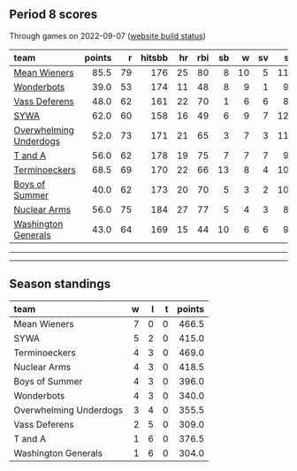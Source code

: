 

## Period 8 scores

Through games on 2022-09-07 ([website build status](https://github.com/brian-bot/pl-site/actions))


|team                                              | points|  r| hitsbb| hr| rbi| sb|  w| sv|  so|   era|  whip|
|:-------------------------------------------------|------:|--:|------:|--:|---:|--:|--:|--:|---:|-----:|-----:|
|[Mean Wieners](./meanwieners)                     |   85.5| 79|    176| 25|  80|  8| 10|  5| 118| 2.029| 0.941|
|[Wonderbots](./wonderbots)                        |   39.0| 53|    174| 11|  48|  8|  9|  1|  99| 3.889| 1.321|
|[Vass Deferens](./vassdeferens)                   |   48.0| 62|    161| 22|  70|  1|  6|  6|  80| 2.613| 0.931|
|[SYWA](./sywa)                                    |   62.0| 60|    158| 16|  49|  6|  9|  7| 124| 1.976| 0.905|
|[Overwhelming Underdogs](./overwhelmingunderdogs) |   52.0| 73|    171| 21|  65|  3|  7|  3| 110| 4.126| 1.236|
|[T and A](./tanda)                                |   56.0| 62|    178| 19|  75|  7|  7|  7|  99| 4.652| 1.265|
|[Terminoeckers](./terminoeckers)                  |   68.5| 69|    170| 22|  66| 13|  8|  4| 104| 2.602| 0.931|
|[Boys of Summer](./boysofsummer)                  |   40.0| 62|    173| 20|  70|  5|  3|  2| 106| 4.539| 1.313|
|[Nuclear Arms](./nucleararms)                     |   56.0| 75|    184| 27|  77|  5|  4|  3|  84| 3.620| 1.337|
|[Washington Generals](./washingtongenerals)       |   43.0| 64|    169| 15|  44| 10|  6|  6|  99| 4.191| 1.267|

* * *
* * *

## Season standings


|team                   |  w|  l|  t| points|
|:----------------------|--:|--:|--:|------:|
|Mean Wieners           |  7|  0|  0|  466.5|
|SYWA                   |  5|  2|  0|  415.0|
|Terminoeckers          |  4|  3|  0|  469.0|
|Nuclear Arms           |  4|  3|  0|  418.5|
|Boys of Summer         |  4|  3|  0|  396.0|
|Wonderbots             |  4|  3|  0|  340.0|
|Overwhelming Underdogs |  3|  4|  0|  355.5|
|Vass Deferens          |  2|  5|  0|  309.0|
|T and A                |  1|  6|  0|  376.5|
|Washington Generals    |  1|  6|  0|  304.0|


